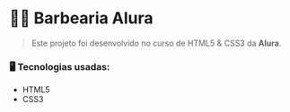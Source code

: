 # 💇‍♂️ Barbearia Alura

>Este projeto foi desenvolvido no curso de HTML5 & CSS3 da **Alura**.

### 🖥 Tecnologias usadas:

* HTML5
* CSS3